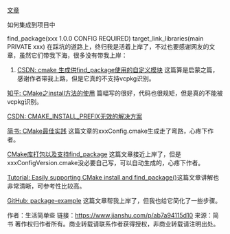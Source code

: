 [文章](https://www.jianshu.com/p/ab7a94115d10)

如何集成到项目中

find_package(xxx 1.0.0 CONFIG REQUIRED)
target_link_libraries(main PRIVATE xxx)
在踩坑的道路上，终归我是活着上岸了，不过也要感谢网友的文章，虽然它们带我下海，很多没有带我上岸：

1. [CSDN: cmake 生成供find_package使用的自定义模块](https://links.jianshu.com/go?to=%255Bhttps%3A%2F%2Fblog.csdn.net%2Fktigerhero3%2Farticle%2Fdetails%2F83863226%255D%28https%3A%2F%2Fblog.csdn.net%2Fktigerhero3%2Farticle%2Fdetails%2F83863226%29)
这篇算是启蒙之篇，感谢作者带我上路，但是它真的不支持vcpkg识别。

[知乎: CMake之install方法的使用](https://zhuanlan.zhihu.com/p/102955723)
篇幅写的很好，代码也很规矩，但是真的不能被vcpkg识别。

[CSDN: CMAKE_INSTALL_PREFIX无效的解决方案](https://blog.csdn.net/LaineGates/article/details/89761321)

[简书: CMake最佳实践](https://www.jianshu.com/p/3711361d10a5)
这篇文章的xxxConfig.cmake生成走了弯路，心疼下作者。

[CMake库打包以及支持find_package](https://murphypei.github.io/blog/2018/11/cmake-install-find-package)
这篇文章接近上岸了，但是xxxConfigVersion.cmake没必要自己写，可以自动生成的，心疼下作者。

[Tutorial: Easily supporting CMake install and find_package()](https://foonathan.net/2016/03/cmake-install/)这篇文章讲解也非常清晰，可参考性比较高。

[GitHub: package-example](https://github.com/forexample/package-example)
这篇文章帮我上岸了，但我也给它简化了一些步骤。



作者：生活简单些
链接：https://www.jianshu.com/p/ab7a94115d10
来源：简书
著作权归作者所有。商业转载请联系作者获得授权，非商业转载请注明出处。